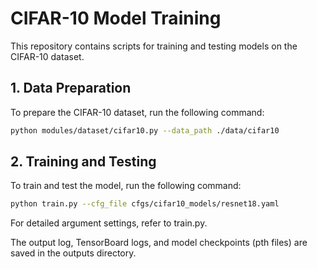 # CIFAR-10 Model Training

This repository contains scripts for training and testing models on the CIFAR-10 dataset.

## 1. Data Preparation
To prepare the CIFAR-10 dataset, run the following command:

```bash
python modules/dataset/cifar10.py --data_path ./data/cifar10
```

## 2. Training and Testing
To train and test the model, run the following command:

```bash
python train.py --cfg_file cfgs/cifar10_models/resnet18.yaml
```

For detailed argument settings, refer to train.py.

The output log, TensorBoard logs, and model checkpoints (pth files) are saved in the outputs directory.
